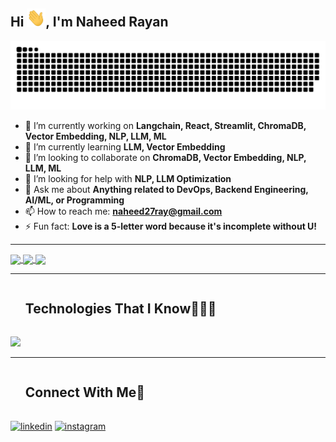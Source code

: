 
<!--Hi text-->

<h2 align="left">Hi <img src="https://raw.githubusercontent.com/ABSphreak/ABSphreak/master/gifs/Hi.gif" width="30px">, I'm Naheed Rayan</h2>

<!--Snake-->
<div align="left">
  <a href="https://1999azzar.github.io/1999AZZAR/">
  <img  src="https://github.com/1999AZZAR/1999AZZAR/blob/main/resources/img/grid-snake.svg"
       alt="snake" /></a>
</div>

<!--text-->
- 🔭 I’m currently working on **Langchain, React, Streamlit, ChromaDB, Vector Embedding, NLP, LLM, ML**
- 🌱 I’m currently learning **LLM, Vector Embedding**
- 👯 I’m looking to collaborate on **ChromaDB, Vector Embedding, NLP, LLM, ML**
- 🤔 I’m looking for help with **NLP, LLM Optimization**
- 💬 Ask me about **Anything related to DevOps, Backend Engineering, AI/ML, or Programming**
- 📫 How to reach me: **naheed27ray@gmail.com**
- ⚡ Fun fact: **Love is a 5-letter word because it's incomplete without U!**


<hr>
<!--statistics-->
<a href="https://github.com/anuraghazra/github-readme-stats">
  <img height=200 align="center" src="https://github-readme-stats.vercel.app/api?username=NaheedRayan&theme=dracula" />
</a>
<a href="https://github.com/anuraghazra/convoychat">
  <img height=200 align="center" src="https://github-readme-stats.vercel.app/api/top-langs/?username=NaheedRayan&langs_count=10&layout=compact&theme=dracula" />
</a>
<a href="https://github-readme-streak-stats.herokuapp.com/?user=NaheedRayan&theme=dracula">
  <img height=200 align="center" src="https://github-readme-streak-stats.herokuapp.com/?user=NaheedRayan&theme=dracula" />
</a>


<hr>
<!--h1 without bottom border-->
<div id="user-content-toc">
  <ul align="left">
    <summary><h2 style="display: inline-block">Technologies That I Know👨🏻‍💻</h2></summary>
  </ul>
</div>
<!--tech stack icons-->
<p align="left">
  <a href="https://skillicons.dev">
    <img src="https://skillicons.dev/icons?i=git,azure,anaconda,ai,androidstudio,arduino,bootstrap,bash,blender,c,cpp,cs,css,discord,docker,dart,express,figma,firebase,github,gcp,html,heroku,idea,java,js,linux,md,materialui,mongodb,mysql,nodejs,opencv,postman,py,react,rabbitmq,redis,tensorflow,unity,vscode&perline=14" />
  </a>
</p>
<hr>

<!-- Connect with me -->
<!--h2 without bottom border-->
<div id="user-content-toc">
  <ul align="left">
    <summary><h2 style="display: inline-block">Connect With Me🤝</h2></summary>
  </ul>
</div>

<!--icons and links-->
<p align="left">
<a href="https://www.linkedin.com/in/naheed-rayan/" target="blank"><img align="center" src="https://user-images.githubusercontent.com/88904952/234979284-68c11d7f-1acc-4f0c-ac78-044e1037d7b0.png" alt="linkedin" height="50" width="50" /></a>
<!-- <a href="https://twitter.com/1010nishant" target="blank"><img align="center" src="https://user-images.githubusercontent.com/88904952/234980676-61bfb021-ecc8-48f7-88e6-34c1b06c4a58.png" alt="twitter" height="50" width="50" /></a>  -->
<a href="https://www.instagram.com/naheedrayan/" target="blank"><img align="center" src="https://user-images.githubusercontent.com/88904952/234981169-2dd1e58f-4b7e-468c-8213-034ba62156c3.png" alt="instagram" height="50" width="50" /></a>
<!-- <a href="https://1010nishant.hashnode.dev/" target="blank"><img align="center" src="https://user-images.githubusercontent.com/88904952/234982196-562aea17-5532-4550-8c08-1c7cb994a541.png" alt="hashnode" height="50" width="50" /></a> -->
<!-- <a href="https://discord.gg/UjwKkJsXsf" target="blank"><img align="center" src="https://user-images.githubusercontent.com/88904952/234982627-019fd336-6248-453c-9b05-97c13fd1d207.png" alt="discord" height="50" width="50" /></a> -->
  
</p>






